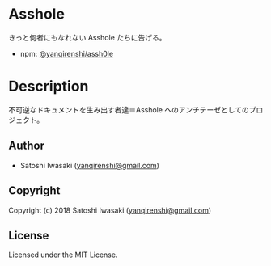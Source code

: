 # Asshole

きっと何者にもなれない Asshole たちに告げる。

- npm: [@yanqirenshi/assh0le](https://www.npmjs.com/package/@yanqirenshi/assh0le)

# Description

不可逆なドキュメントを生み出す者達＝Asshole へのアンチテーゼとしてのプロジェクト。

## Author

* Satoshi Iwasaki (yanqirenshi@gmail.com)

## Copyright

Copyright (c) 2018 Satoshi Iwasaki (yanqirenshi@gmail.com)

## License

Licensed under the MIT License.
